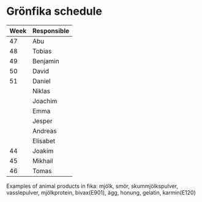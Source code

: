 # Grönfika schedule

| Week | Responsible |
|------|-------------|
| 47   | Abu         |
| 48   | Tobias      |
| 49   | Benjamin    |
| 50   | David       |
| 51   | Daniel      |
|      | Niklas      |
|      | Joachim     |
|      | Emma        |
|      | Jesper      |
|      | Andreas     |
|      | Elisabet    |
| 44   | Joakim      |
| 45   | Mikhail     |
| 46   | Tomas       |

Examples of animal products in fika:
mjölk, smör, skummjölkspulver, vasslepulver, mjölkprotein, bivax(E901), ägg, honung, gelatin, karmin(E120)
